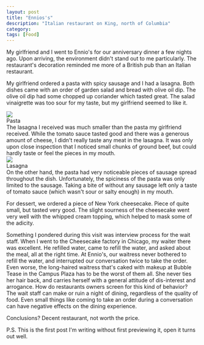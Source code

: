 ```yaml
---
layout: post
title: "Ennios's"
description: "Italian restaurant on King, north of Columbia"
category:
tags: [Food]
---
```


My girlfriend and I went to Ennio's for our anniversary dinner a few nights ago.  Upon arriving, the environment didn't stand out to me particularly.  The restaurant's decoration reminded me more of a British pub than an Italian restaurant.

My girlfriend ordered a pasta with spicy sausage and I had a lasagna.  Both dishes came with an order of garden salad and bread with olive oil dip.  The olive oil dip had some chopped up coriander which tasted great.  The salad vinaigrette was too sour for my taste, but my girlfriend seemed to like it.

<div class="image-thumb right">
  <img src="http://i.imgur.com/JifbCvS.jpg"/>
  <div class="caption">Pasta</div>
</div>
The lasagna I received was much smaller than the pasta my girlfriend received.  While the tomato sauce tasted good and there was a generous amount of cheese, I didn't really taste any meat in the lasagna.  It was only upon close inspection that I noticed small chunks of ground beef, but could hardly taste or feel the pieces in my mouth.

<div class="image-thumb left">
  <img src="http://i.imgur.com/YEPquFp.jpg"/>
  <div class="caption">Lasagna</div>
</div>
On the other hand, the pasta had very noticeable pieces of sausage spread throughout the dish.  Unfortunately, the spiciness of the pasta was only limited to the sausage.  Taking a bite of without any sausage left only a taste of tomato sauce (which wasn't sour or salty enough) in my mouth.

For dessert, we ordered a piece of New York cheesecake.  Piece of quite small, but tasted very good.  The slight sourness of the cheesecake went very well with the whipped cream topping, which helped to mask some of the adicity.

Something I pondered during this visit was interview process for the wait staff.  When I went to the Cheesecake factory in Chicago, my waiter there was excellent.  He refilled water, came to refill the water, and asked about the meal, all at the right time.  At Ennio's, our waitress never bothered to refill the water, and interrupted our conversation twice to take the order.  Even worse, the long-haired waitress that's caked with makeup at Bubble Tease in the Campus Plaza has to be the worst of them all.  She never ties her hair back, and carries herself with a general attitude of dis-interest and arrogance.  How do restaurants owners screen for this kind of behavior?  The wait staff can make or ruin a night of dining, regardless of the quality of food.  Even small things like coming to take an order during a conversation can have negative effects on the dining experience.

Conclusions?  Decent restaurant, not worth the price.

P.S. This is the first post I'm writing without first previewing it, open it turns out well.
